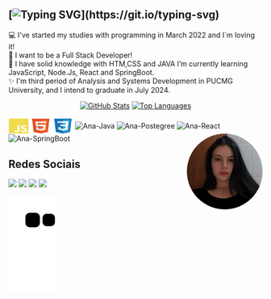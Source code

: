## [![Typing SVG](https://readme-typing-svg.herokuapp.com/?lines=Hi+there,+I´m+Ana+Silva.I´m+a+Full-Stack+Developer.;Welcome+to+my+GitHub!)](https://git.io/typing-svg)



💻 I've started my studies with programming in March 2022 and I´m loving it!\
🚀 I want to be a Full Stack Developer!\
🌱 I have solid knowledge with HTM,CSS and JAVA I’m currently learning JavaScript, Node.Js, React and SpringBoot.\
✨ I'm third period of Analysis and Systems Development in PUCMG University, and I intend to graduate in July 2024.

<div align="center">
<a href="https://github.com/AnnaLutw"><img width ="50%" src="https://github-readme-streak-stats.herokuapp.com/?user=annalutw&stroke=ffffff&background=1c1917&ring=0891b2&fire=0891b2&currStreakNum=ffffff&currStreakLabel=0891b2&sideNums=ffffff&sideLabels=ffffff&dates=ffffff&hide_border=true" alt="GitHub Stats"/></a>
  <a href="https://github.com/AnnaLutw"><img width ="40%" src="https://github-readme-stats.vercel.app/api/top-langs/?username=annalutw&langs_count=10&title_color=0891b2&text_color=ffffff&icon_color=0891b2&bg_color=1c1917&hide_border=true&locale=en&custom_title=Top%20%Languages" alt="Top Languages" /></a>
</div>
<div style="display: inline_block"><br>
  <img align="center" alt="Ana-Js" height="30" width="40" src="https://raw.githubusercontent.com/devicons/devicon/master/icons/javascript/javascript-plain.svg">
  <img align="center" alt="Ana-HTML" height="30" width="40" src="https://raw.githubusercontent.com/devicons/devicon/master/icons/html5/html5-original.svg">
  <img align="center" alt="Ana-CSS" height="30" width="40" src="https://raw.githubusercontent.com/devicons/devicon/master/icons/css3/css3-original.svg">
  <img align="center" alt="Ana-Java" height="30" width="40" src="https://cdn.jsdelivr.net/gh/devicons/devicon/icons/java/java-original.svg"">
  <img align="center" alt="Ana-Postegree" height="30" width="40" src="https://cdn.jsdelivr.net/gh/devicons/devicon/icons/postgresql/postgresql-original.svg">
  <img align="center" alt="Ana-React" height="30" width="40" src="https://cdn.jsdelivr.net/gh/devicons/devicon/icons/react/react-original.svg">
  <img align="center" alt="Ana-SpringBoot" height="30" width="40" src="https://cdn.jsdelivr.net/gh/devicons/devicon/icons/spring/spring-original-wordmark.svg">
                                                                                                                                                  
  
  <img align="right" alt="Ana-img" height="150" style="border-radius:100px;" src="https://github.com/AnnaLutw/AnnaLutw/blob/main/workflows/foto (2).jpg">
  
</div>
  
  ## Redes Sociais
 
<div> 
  <a href="https://www.instagram.com/aninha1.1/" target="_blank"><img src="https://img.shields.io/badge/-Instagram-%23E4405F?style=for-the-badge&logo=instagram&logoColor=white" target="_blank"></a>
 	<a href="https://www.twitch.tv/annalutw" target="_blank"><img src="https://img.shields.io/badge/Twitch-9146FF?style=for-the-badge&logo=twitch&logoColor=white" target="_blank"></a>
  <a href = "mailto:correioaninha@gmail.com"><img src="https://img.shields.io/badge/-Gmail-%23333?style=for-the-badge&logo=gmail&logoColor=white" target="_blank"></a>
  <a href="https://www.linkedin.com/in/analuizasousasilva/" target="_blank"><img src="https://img.shields.io/badge/-LinkedIn-%230077B5?style=for-the-badge&logo=linkedin&logoColor=white" target="_blank"></a> 
 
  ![Snake animation](https://github.com/annalutw/annalutw/blob/output/github-contribution-grid-snake.svg)
 
</div>

